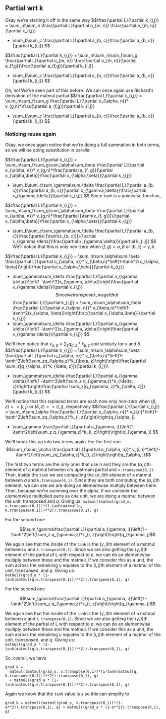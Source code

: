 ## Partial wrt k
Okay we're starting it off in the same way
$$\frac{\partial L}{\partial k_{i,j}}
= \sum_m\sum_n \frac{\partial L}{\partial o_{m, n}} \frac{\partial o_{m, n}}{\partial k_{i,j}}
+ \sum_b\sum_c \frac{\partial L}{\partial a_{b, c}}\frac{\partial a_{b, c}}{\partial k_{i,j}} $$

$$\frac{\partial L}{\partial k_{i,j}}
= \sum_m\sum_n\sum_f\sum_g \frac{\partial L}{\partial o_{m, n}} \frac{\partial o_{m, n}}{\partial a_{f,g}}\frac{\partial a_{f,g}}{\partial k_{i,j}}
+ \sum_b\sum_c \frac{\partial L}{\partial a_{b, c}}\frac{\partial a_{b, c}}{\partial k_{i,j}} $$

Oh, ho! We've seen part of this before. We can once again use Richard's derivation of the matmul partial
$$\frac{\partial L}{\partial k_{i,j}}
= \sum_n\sum_f\sum_g \frac{\partial L}{\partial o_{\alpha, n}}* v_{g,n}*\frac{\partial a_{f,g}}{\partial k_{i,j}}
+ \sum_b\sum_c \frac{\partial L}{\partial a_{b, c}}\frac{\partial a_{b, c}}{\partial k_{i,j}} $$

### Noticing reuse again
Okay, we once again notice that we're doing a full summation in both terms, so we will be doing substitution in parallel

$$\frac{\partial L}{\partial k_{i,j}}
= \sum_n\sum_f\sum_g\sum_\alpha\sum_\beta \frac{\partial L}{\partial o_{\alpha, n}}* v_{g,n}*\frac{\partial a_{f, g}}{\partial x_{\alpha,\beta}}\frac{\partial x_{\alpha,\beta}}{\partial k_{i,j}}
+ \sum_b\sum_c\sum_\gamma\sum_\delta \frac{\partial L}{\partial a_{b, c}}\frac{\partial a_{b, c}}{\partial x_{\gamma,\delta}}\frac{\partial x_{\gamma,\delta}}{\partial k_{i,j}} $$
Since `tanh` is a pointwise function,

$$\frac{\partial L}{\partial k_{i,j}}
= \sum_n\sum_f\sum_g\sum_\alpha\sum_\beta \frac{\partial L}{\partial o_{\alpha, n}}* v_{g,n}*\frac{\partial [\tanh(x_{f, g})]}{\partial x_{\alpha,\beta}}\frac{\partial x_{\alpha,\beta}}{\partial k_{i,j}}
+ \sum_b\sum_c\sum_\gamma\sum_\delta \frac{\partial L}{\partial a_{b, c}}\frac{\partial [\tanh(x_{b, c})]}{\partial x_{\gamma,\delta}}\frac{\partial x_{\gamma,\delta}}{\partial k_{i,j}} $$
We'll notice that this is only non-zero when $(f,g) = \alpha, \beta$ or $(b,c) = \gamma, \delta$.

$$\frac{\partial L}{\partial k_{i,j}}
= \sum_n\sum_\alpha\sum_\beta \frac{\partial L}{\partial o_{\alpha, n}}* v_{\beta,n}*\left(1-\tanh^2(x_{\alpha, \beta})\right)\frac{\partial x_{\alpha,\beta}}{\partial k_{i,j}}
+ \sum_\gamma\sum_\delta \frac{\partial L}{\partial a_{\gamma, \delta}}\left(1 -\tanh^2(x_{\gamma, \delta})\right)\frac{\partial x_{\gamma,\delta}}{\partial k_{i,j}} $$
Since we transpose k, we get that
$$\frac{\partial L}{\partial k_{i,j}}
= \sum_n\sum_\alpha\sum_\beta \frac{\partial L}{\partial o_{\alpha, n}}* v_{\beta,n}*\left(1-\tanh^2(x_{\alpha, \beta})\right)\frac{\partial x_{\alpha,\beta}}{\partial k_{i,j}}
+ \sum_\gamma\sum_\delta \frac{\partial L}{\partial a_{\gamma, \delta}}\left(1 -\tanh^2(x_{\gamma, \delta})\right)\frac{\partial x_{\gamma,\delta}}{\partial k_{i,j}} $$

We'll then notice that $x_{\alpha, \beta} = \sum_z q_{\alpha,z}*k_{\beta, z}$ and similarly for $\gamma$ and $\delta$.
$$\frac{\partial L}{\partial k_{i,j}}
= \sum_n\sum_\alpha\sum_\beta \frac{\partial L}{\partial o_{\alpha, n}}* v_{\beta,n}*\left(1-\tanh^2\left(\sum_zq_{\alpha,z}*k_{\beta, z}\right)\right)\frac{\partial \sum_z[q_{\alpha, z}*k_{\beta, z}]}{\partial k_{i,j}}\\
+ \sum_\gamma\sum_\delta \frac{\partial L}{\partial a_{\gamma, \delta}}\left(1 -\tanh^2\left(\sum_z q_{\gamma,z}*k_{\delta, z}\right)\right)\frac{\partial \sum_z[q_{\gamma, z}*k_{\delta, z}]}{\partial k_{i,j}} $$

We'll notice that this replaced terms are each now only non-zero when $(\beta, z) == (i, j)$ or $(\delta, z) == (i, j)$, respectively
$$\frac{\partial L}{\partial k_{i,j}}
= \sum_n\sum_\alpha \frac{\partial L}{\partial o_{\alpha, n}}* v_{i,n}*\left(1-\tanh^2\left(\sum_zq_{\alpha,z}*k_{i, z}\right)\right)q_{\alpha, j}
+ \sum_\gamma \frac{\partial L}{\partial a_{\gamma, i}}\left(1 -\tanh^2\left(\sum_z q_{\gamma,z}*k_{i, z}\right)\right)q_{\gamma, j} $$

We'll break this up into two terms again. For the first one
$$\sum_n\sum_\alpha \frac{\partial L}{\partial o_{\alpha, n}}* v_{i,n}*\left(1-\tanh^2\left(\sum_zq_{\alpha,z}*k_{i, z}\right)\right)q_{\alpha, j}$$

The first two terms are the only ones that use $n$ and they are the $(\alpha, i)$th element of a matmul between o's upstream partial and `v.transpose(0,1)`. Then, inside the `tanh` we are computing the $(\alpha, i)$th element of a matmul between $q$ and `k.transpose(0,1)`. Since they are both computing the $(\alpha, i)$th element, we can see we are doing an elementwise multiply between them. Then, because we're summing over the alpha, if we consider the elementwise multiplied parts as one unit, we are doing a matmul between the unit, transposed and $q$. Giving us:
`matmul((matmul(grad_o, v.transpose(0,1))*(1-tanh(matmul(q, k.transpose(0,1)))**2)).transpose(0,1), q)`

For the second one

$$\sum_\gamma\frac{\partial L}{\partial a_{\gamma, i}}\left(1 -\tanh^2\left(\sum_z q_{\gamma,z}*k_{i, z}\right)\right)q_{\gamma, j}$$

We again see that the inside of the `tanh` is the $(\gamma, i)$th element of a matmul between `q` and `k.transpose(0,1)`. Since we are also getting the $(\gamma, i)$th element of the partial of L with respect to $a$, we can do an elementwise multiply between these and the matmul. If we consider this as a unit, the sum across the remaining $\gamma$ equates to the $(i,j)$th element of a matmul of the unit, transposed, and $q$. Giving us:\
`matmul((grad_a * (1-tanh(matmul(q,k.transpose(0,1)))**2)).transpose(0,1), q)`

For the second one

$$\sum_\gamma\frac{\partial L}{\partial a_{\gamma, i}}\left(1 -\tanh^2\left(\sum_z q_{\gamma,z}*k_{i, z}\right)\right)q_{\gamma, j}$$

We again see that the inside of the `tanh` is the $(\gamma, i)$th element of a matmul between `q` and `k.transpose(0,1)`. Since we are also getting the $(\gamma, i)$th element of the partial of L with respect to $a$, we can do an elementwise multiply between these and the matmul. If we consider this as a unit, the sum across the remaining $\gamma$ equates to the $(i,j)$th element of a matmul of the unit, transposed, and $q$. Giving us:\
`matmul((grad_a * (1-tanh(matmul(q,k.transpose(0,1)))**2)).transpose(0,1), q)`

So, overall, we have
```
grad_k =
  matmul((matmul(grad_o, v.transpose(0,1))*(1-tanh(matmul(q, k.transpose(0,1)))**2)).transpose(0,1), q)
  + matmul((grad_a * (1-tanh(matmul(q,k.transpose(0,1)))**2)).transpose(0,1), q)
```

Again we know that the `tanh` value is `a` so this can simplify to

`grad_k = matmul((matmul(grad_o, v.transpose(0,1))*(1-a**2)).transpose(0,1), q) + matmul((grad_a * (1-a**2)).transpose(0,1), q)`
